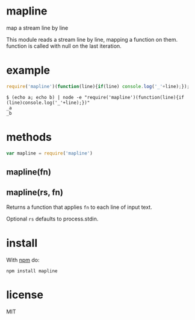 # mapline

map a stream line by line

This module reads a stream line by line, mapping a function on them.
function is called with null on the last iteration.

# example

``` js
require('mapline')(function(line){if(line) console.log('_'+line);});
```

```
$ (echo a; echo b) | node -e "require('mapline')(function(line){if (line)console.log('_'+line);})"
_a
_b
```

# methods

``` js
var mapline = require('mapline')
```
## mapline(fn)
## mapline(rs, fn)

Returns a function that applies `fn` to each line of input text.

Optional `rs` defaults to process.stdin.

# install

With [npm](https://npmjs.org) do:

```
npm install mapline
```

# license

MIT
